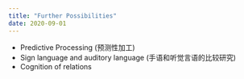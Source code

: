 ```yaml
---
title: "Further Possibilities"
date: 2020-09-01
---
```


- Predictive Processing (预测性加工)
- Sign language and auditory language (手语和听觉言语的比较研究)
- Cognition of relations